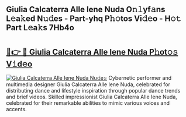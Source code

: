 ## Giulia Calcaterra Alle Iene Nuda O𝚗𝚕yf𝚊ns L𝚎a𝚔ed N𝚞𝚍es - Part-yhq P𝚑𝚘tos Vi𝚍𝚎o - H𝚘𝚝 Part L𝚎a𝚔s 7Hb4o

# <h2><a href="http://kf6152.oniu.top/?m=Giulia+Calcaterra+Alle+Iene+Nuda">🔗👉 🔴 Giulia Calcaterra Alle Iene Nuda P𝚑ot𝚘𝚜 V𝚒d𝚎o</a></h2>

[![Giulia Calcaterra Alle Iene Nuda Nu𝚍e𝚜](https://i.imgur.com/0qMVB7G.gif)](http://kf6152.oniu.top/?m=Giulia+Calcaterra+Alle+Iene+Nuda)
Cybernetic performer and multimedia designer Giulia Calcaterra Alle Iene Nuda, celebrated for distributing dance and lifestyle inspiration through popular dance trends and brief videos. Skilled impressionist Giulia Calcaterra Alle Iene Nuda, celebrated for their remarkable abilities to mimic various voices and accents.  
